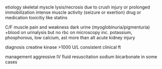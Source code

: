 etiology 
skeletal myscle lysis/necrosis due to 
crush injury or prolonged immobilization 
intense muscle activity (seizure or exertion)
drug or medication toxicitiy like statins 

C/F 
muscle pain and weakness 
dark urine (myoglobinuria/pigmenturia)
+blood on urinalysis but no rbc on microscopy 
inc. potassium, phosphorous, low calcium, ast more than alt 
acute kidney injury 

diagnosis 
creatine kinase >1000 U/L 
consistent clinical ft

management 
aggressive IV fluid resuscitation 
sodium bicarbonate in some cases 
